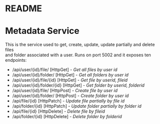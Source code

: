 # README
# Metadata Service
This is the service used to get, create, update, update partially and delete files  
and folder associated with a user. Runs on port 5002 and it exposes ten endpoints:  
* /api/user/{id}/file/ [HttpGet] - _Get all files by user id_ 
* /api/user/{id}/folder/ [HttpGet] - _Get all folders by user id_ 
* /api/user/{id}/file/{id} [HttpGet] - _Get file by userid, fileid_
* /api/user/{id}/folder/{id} [HttpGet] - _Get folder by userid, folderid_  
* /api/user/{id}/file/ [HttpPost] - _Create file by user id_  
* /api/user/{id}/folder/ [HttpPost] - _Create folder by user id_
* /api/file/{id} [HttpPatch] - _Update file partially by file id_
* /api/folder/{id} [HttpPatch] - _Update folder partially by folder id_
* /api/file/{id} [HttpDelete] - _Delete file by fileid_
* /api/folder/{id} [HttpDelete] - _Delete folder by folderid_ 